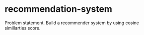 # recommendation-system
Problem statement.  Build a recommender system by using cosine simillarties score.
